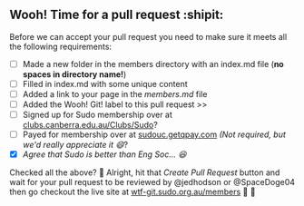 ## Wooh! Time for a pull request :shipit:  
Before we can accept your pull request you need to make sure it meets all the following requirements:  

- [ ] Made a new folder in the members directory with an index.md file (**no spaces in directory name!**)  
- [ ] Filled in index.md with some unique content  
- [ ] Added a link to your page in the *members.md* file  
- [ ] Added the Wooh! Git! label to this pull request >>
- [ ] Signed up for Sudo membership over at [clubs.canberra.edu.au/Clubs/Sudo](https://clubs.canberra.edu.au/Clubs/Sudo)?  
- [ ] Payed for membership over at [sudouc.getqpay.com](https://sudouc.getqpay.com) *(Not required, but we'd really appreciate it :smile:*?  
- [x] *Agree that Sudo is better than Eng Soc... :satisfied:*  

Checked all the above? :tada: Alright, hit that *Create Pull Request* button and wait for your pull request to be reviewed by @jedhodson or @SpaceDoge04  then go checkout the live site at [wtf-git.sudo.org.au/members](https://wtf-git.sudo.org.au/members) :balloon: :balloon: